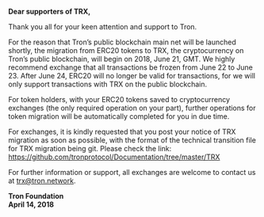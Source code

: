 **Dear supporters of TRX,**  
    
   Thank you all for your keen attention and support to Tron.  
   
   For the reason that Tron’s public blockchain main net will be launched shortly, the migration from ERC20 tokens to TRX, the cryptocurrency on Tron’s public blockchain, will begin on 2018, June 21, GMT. We highly recommend exchange that all transactions be frozen from June 22 to June 23. After June 24, ERC20 will no longer be valid for transactions, for we will only support transactions with TRX on the public blockchain.  
   
   For token holders, with your ERC20 tokens saved to cryptocurrency exchanges (the only required operation on your part), further operations for token migration will be automatically completed for you in due time.  
   
   For exchanges, it is kindly requested that you post your notice of TRX migration as soon as possible, with the format of the technical transition file for TRX migration being git. Please check the link: https://github.com/tronprotocol/Documentation/tree/master/TRX  
   
   For further information or support, all exchanges are welcome to contact us at trx@tron.network.

**Tron Foundation**  
**April 14, 2018**
